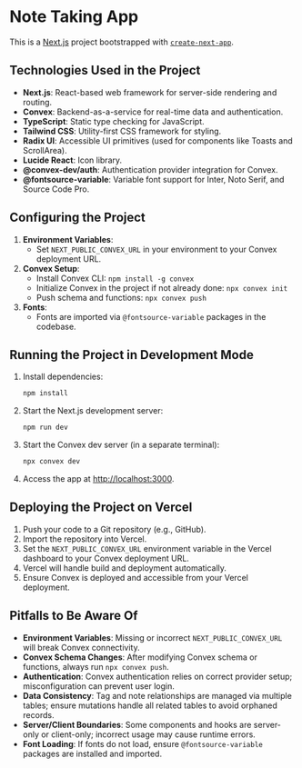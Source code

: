 # Note Taking App

This is a [Next.js](https://nextjs.org) project bootstrapped with [`create-next-app`](https://nextjs.org/docs/app/api-reference/cli/create-next-app).

## Technologies Used in the Project

- **Next.js**: React-based web framework for server-side rendering and routing.
- **Convex**: Backend-as-a-service for real-time data and authentication.
- **TypeScript**: Static type checking for JavaScript.
- **Tailwind CSS**: Utility-first CSS framework for styling.
- **Radix UI**: Accessible UI primitives (used for components like Toasts and ScrollArea).
- **Lucide React**: Icon library.
- **@convex-dev/auth**: Authentication provider integration for Convex.
- **@fontsource-variable**: Variable font support for Inter, Noto Serif, and Source Code Pro.

## Configuring the Project

1. **Environment Variables**:  
   - Set `NEXT_PUBLIC_CONVEX_URL` in your environment to your Convex deployment URL.
2. **Convex Setup**:  
   - Install Convex CLI: `npm install -g convex`
   - Initialize Convex in the project if not already done: `npx convex init`
   - Push schema and functions: `npx convex push`
3. **Fonts**:  
   - Fonts are imported via `@fontsource-variable` packages in the codebase.

## Running the Project in Development Mode

1. Install dependencies:
   ```sh
   npm install
   ```
2. Start the Next.js development server:
   ```sh
   npm run dev
   ```
3. Start the Convex dev server (in a separate terminal):
   ```sh
   npx convex dev
   ```
4. Access the app at [http://localhost:3000](http://localhost:3000).

## Deploying the Project on Vercel

1. Push your code to a Git repository (e.g., GitHub).
2. Import the repository into Vercel.
3. Set the `NEXT_PUBLIC_CONVEX_URL` environment variable in the Vercel dashboard to your Convex deployment URL.
4. Vercel will handle build and deployment automatically.
5. Ensure Convex is deployed and accessible from your Vercel deployment.

## Pitfalls to Be Aware Of

- **Environment Variables**: Missing or incorrect `NEXT_PUBLIC_CONVEX_URL` will break Convex connectivity.
- **Convex Schema Changes**: After modifying Convex schema or functions, always run `npx convex push`.
- **Authentication**: Convex authentication relies on correct provider setup; misconfiguration can prevent user login.
- **Data Consistency**: Tag and note relationships are managed via multiple tables; ensure mutations handle all related tables to avoid orphaned records.
- **Server/Client Boundaries**: Some components and hooks are server-only or client-only; incorrect usage may cause runtime errors.
- **Font Loading**: If fonts do not load, ensure `@fontsource-variable` packages are installed and imported.
